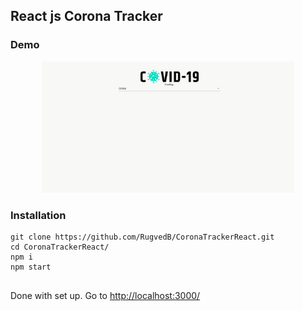 
## React js Corona Tracker

### Demo
<p align="center">
  <img src ="./assets/corona-tracker.gif" width = "80%">
</p>


### Installation 
```
git clone https://github.com/RugvedB/CoronaTrackerReact.git
cd CoronaTrackerReact/
npm i
npm start


```

Done with set up. Go to <a href="http://localhost:3000/">http://localhost:3000/</a> 
